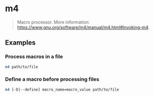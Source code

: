 # m4

> Macro processor. More information: <https://www.gnu.org/software/m4/manual/m4.html#Invoking-m4>.

## Examples

### Process macros in a file

```bash
m4 path/to/file
```

### Define a macro before processing files

```bash
m4 [-D|--define] macro_name=macro_value path/to/file
```
